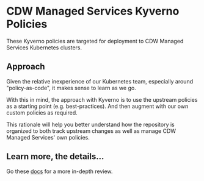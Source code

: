 # CDW Managed Services Kyverno Policies
These Kyverno policies are targeted for deployment to CDW Managed Services
Kubernetes clusters.

## Approach
Given the relative inexperience of our Kubernetes team, especially around
"policy-as-code", it makes sense to learn as we go.

With this in mind, the approach with Kyverno is to use the upstream policies
as a starting point (e.g. best-practices). And then augment with our own
custom policies as required.

This rationale will help you better understand how the repository is organized
to both track upstream changes as well as manage CDW Managed Services' own
policies.

## Learn more, the details...
Go these [docs](./docs/README.md) for a more in-depth review.

